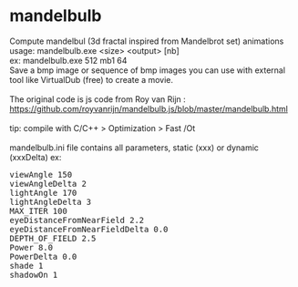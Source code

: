 # mandelbulb
Compute mandelbul (3d fractal inspired from Mandelbrot set) animations<br/>
usage: <span syle='font-family:monospace'>mandelbulb.exe &lt;size&gt; &lt;output&gt; [nb]</span><br/>
ex: <span syle='font-family:monospace'>mandelbulb.exe 512 mb1 64</span><br/>
Save a bmp image or sequence of bmp images you can use with external tool like VirtualDub (free) to create a movie.<br/>
<br/>
The original code is js code from Roy van Rijn : https://github.com/royvanrijn/mandelbulb.js/blob/master/mandelbulb.html<br/>
<br/>
tip: compile with C/C++ > Optimization > Fast /Ot<br/>
<br/>
mandelbulb.ini file contains all parameters, static (xxx) or dynamic (xxxDelta) ex:<br/>
<pre>
viewAngle 150
viewAngleDelta 2
lightAngle 170
lightAngleDelta 3
MAX_ITER 100
eyeDistanceFromNearField 2.2
eyeDistanceFromNearFieldDelta 0.0
DEPTH_OF_FIELD 2.5
Power 8.0
PowerDelta 0.0
shade 1
shadowOn 1
</pre>
